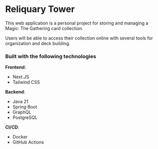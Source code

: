 # Reliquary Tower

This web application is a personal project for storing and managing a Magic: The Gathering card collection.

Users will be able to access their collection online with several tools for organization and deck building.

### Built with the following technologies
**Frontend**:
- Next.JS
- Tailwind CSS

**Backend**:
- Java 21
- Spring Boot
- GraphQL
- PostgreSQL

**CI/CD**:
- Docker
- GitHub Actions